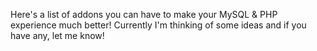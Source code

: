 Here's a list of addons you can have to make your MySQL & PHP experience much better! Currently I'm thinking of some ideas and if you have any, let me know!
